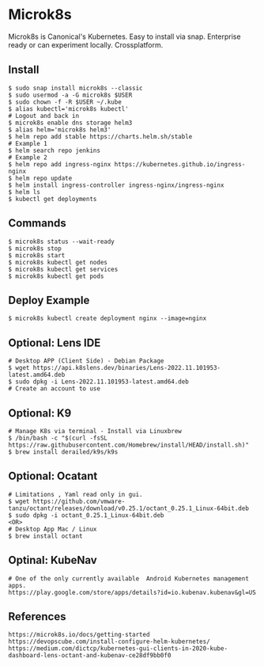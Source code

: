Microk8s
=====

Microk8s is Canonical's Kubernetes. Easy to install via snap. Enterprise ready or can experiment locally. Crossplatform. 

Install
-------

    $ sudo snap install microk8s --classic 
    $ sudo usermod -a -G microk8s $USER
    $ sudo chown -f -R $USER ~/.kube 
    $ alias kubectl='microk8s kubectl'
    # Logout and back in
    $ microk8s enable dns storage helm3
    $ alias helm='microk8s helm3'
    $ helm repo add stable https://charts.helm.sh/stable
    # Example 1
    $ helm search repo jenkins
    # Example 2
    $ helm repo add ingress-nginx https://kubernetes.github.io/ingress-nginx
    $ helm repo update
    $ helm install ingress-controller ingress-nginx/ingress-nginx
    $ helm ls
    $ kubectl get deployments

Commands
--------

    $ microk8s status --wait-ready
    $ microk8s stop
    $ microk8s start
    $ microk8s kubectl get nodes
    $ microk8s kubectl get services
    $ microk8s kubectl get pods
    
Deploy Example
---------------

    $ microk8s kubectl create deployment nginx --image=nginx

Optional: Lens IDE
------------------

    # Desktop APP (Client Side) - Debian Package
    $ wget https://api.k8slens.dev/binaries/Lens-2022.11.101953-latest.amd64.deb
    $ sudo dpkg -i Lens-2022.11.101953-latest.amd64.deb
    # Create an account to use
    
Optional: K9
------------

    # Manage K8s via terminal - Install via Linuxbrew
    $ /bin/bash -c "$(curl -fsSL https://raw.githubusercontent.com/Homebrew/install/HEAD/install.sh)"
    $ brew install derailed/k9s/k9s

Optional: Ocatant
-----------------

    # Limitations , Yaml read only in gui. 
    $ wget https://github.com/vmware-tanzu/octant/releases/download/v0.25.1/octant_0.25.1_Linux-64bit.deb
    $ sudo dpkg -i octant_0.25.1_Linux-64bit.deb
    <OR>
    # Desktop App Mac / Linux
    $ brew install octant

Optinal: KubeNav
----------------

    # One of the only currently available  Android Kubernetes management apps. 
    https://play.google.com/store/apps/details?id=io.kubenav.kubenav&gl=US

References
----------

    https://microk8s.io/docs/getting-started
    https://devopscube.com/install-configure-helm-kubernetes/
    https://medium.com/dictcp/kubernetes-gui-clients-in-2020-kube-dashboard-lens-octant-and-kubenav-ce28df9bb0f0
